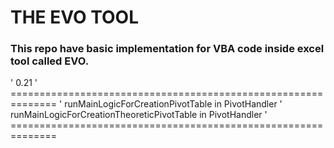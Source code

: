 # THE EVO TOOL


### This repo have basic implementation for VBA code inside excel tool called EVO.



' 0.21
' ==============================================================
' runMainLogicForCreationPivotTable in PivotHandler
' runMainLogicForCreationTheoreticPivotTable in PivotHandler
' ==============================================================


